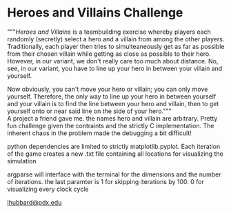 # Heroes and Villains Challenge

"""_Heroes and Villains_ is a teambuilding exercise whereby players
each randomly (secretly) select a hero and a villain from among
the other players. Traditionally, each player then tries to
simulteaneously get as far as possible from their chosen
villain while getting as close as possible to their hero. However,
in our variant, we don't really care too much about distance. No,
see, in our variant, you have to line up your hero in between your
villain and yourself.

Now obviously, you can't move your hero or villain; you can only
move yourself. Therefore, the only way to line up your hero in
between yourself and your villain is to find the line between your
hero and villain, then to get yourself onto or near said line on
the side of your hero."""  
A project a friend gave me.  the names hero and villain are arbitrary. Pretty fun
challenge given the contraints and the strictly C implementation.
The inherent chaos in the problem made the debugging a bit difficult!

python dependencies are limited to strictly matplotlib.pyplot.
Each iteration of the game creates a new .txt file containing all
locations for visualizing the simulation

argparse will interface with the terminal for the dimensions
and the number of iterations. the last paramter is 1 for skipping
iterations by 100. 0 for visualizing every clock cycle

lhubbard@pdx.edu
